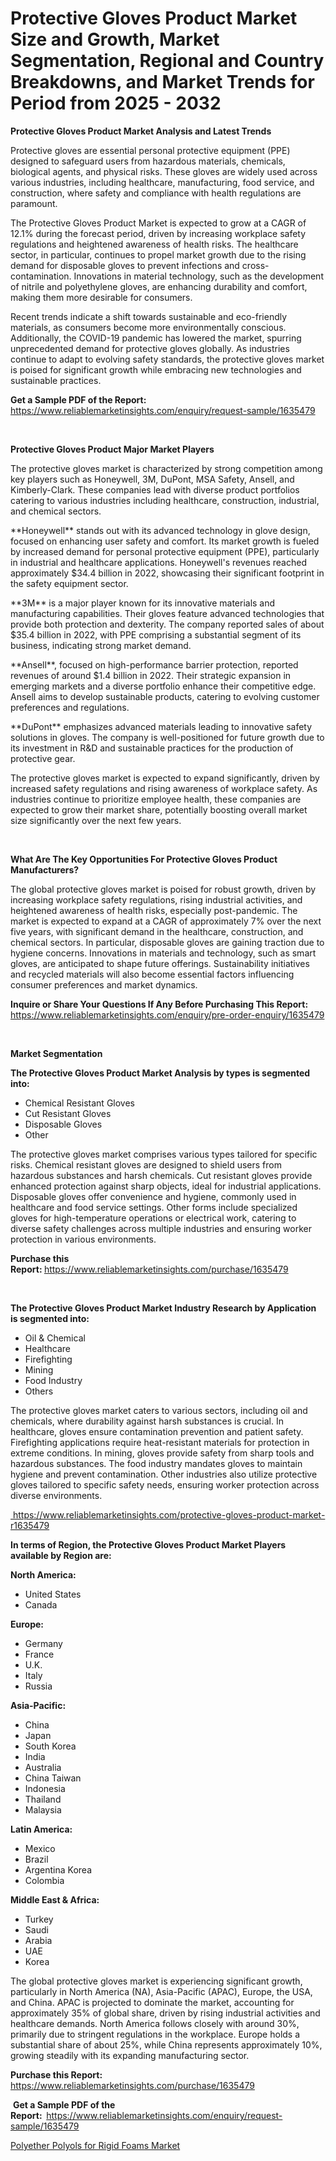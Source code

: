 <p><h1>Protective Gloves Product Market Size and Growth, Market Segmentation, Regional and Country Breakdowns, and Market Trends for Period from 2025 -  2032</h1></p><p><strong>Protective Gloves Product Market Analysis and Latest Trends</strong></p>
<p><p>Protective gloves are essential personal protective equipment (PPE) designed to safeguard users from hazardous materials, chemicals, biological agents, and physical risks. These gloves are widely used across various industries, including healthcare, manufacturing, food service, and construction, where safety and compliance with health regulations are paramount.</p><p>The Protective Gloves Product Market is expected to grow at a CAGR of 12.1% during the forecast period, driven by increasing workplace safety regulations and heightened awareness of health risks. The healthcare sector, in particular, continues to propel market growth due to the rising demand for disposable gloves to prevent infections and cross-contamination. Innovations in material technology, such as the development of nitrile and polyethylene gloves, are enhancing durability and comfort, making them more desirable for consumers.</p><p>Recent trends indicate a shift towards sustainable and eco-friendly materials, as consumers become more environmentally conscious. Additionally, the COVID-19 pandemic has lowered the market, spurring unprecedented demand for protective gloves globally. As industries continue to adapt to evolving safety standards, the protective gloves market is poised for significant growth while embracing new technologies and sustainable practices.</p></p>
<p><strong>Get a Sample PDF of the Report:&nbsp;</strong> <a href="https://www.reliablemarketinsights.com/enquiry/request-sample/1635479?utm_campaign=3015&utm_medium=2&utm_source=Github&utm_content=ia&utm_term=23032025&utm_id=protective-gloves-product">https://www.reliablemarketinsights.com/enquiry/request-sample/1635479</a></p>
<p>&nbsp;</p>
<p><strong>Protective Gloves Product Major Market Players</strong></p>
<p><p>The protective gloves market is characterized by strong competition among key players such as Honeywell, 3M, DuPont, MSA Safety, Ansell, and Kimberly-Clark. These companies lead with diverse product portfolios catering to various industries including healthcare, construction, industrial, and chemical sectors.</p><p>**Honeywell** stands out with its advanced technology in glove design, focused on enhancing user safety and comfort. Its market growth is fueled by increased demand for personal protective equipment (PPE), particularly in industrial and healthcare applications. Honeywell's revenues reached approximately $34.4 billion in 2022, showcasing their significant footprint in the safety equipment sector.</p><p>**3M** is a major player known for its innovative materials and manufacturing capabilities. Their gloves feature advanced technologies that provide both protection and dexterity. The company reported sales of about $35.4 billion in 2022, with PPE comprising a substantial segment of its business, indicating strong market demand.</p><p>**Ansell**, focused on high-performance barrier protection, reported revenues of around $1.4 billion in 2022. Their strategic expansion in emerging markets and a diverse portfolio enhance their competitive edge. Ansell aims to develop sustainable products, catering to evolving customer preferences and regulations.</p><p>**DuPont** emphasizes advanced materials leading to innovative safety solutions in gloves. The company is well-positioned for future growth due to its investment in R&D and sustainable practices for the production of protective gear.</p><p>The protective gloves market is expected to expand significantly, driven by increased safety regulations and rising awareness of workplace safety. As industries continue to prioritize employee health, these companies are expected to grow their market share, potentially boosting overall market size significantly over the next few years.</p></p>
<p>&nbsp;</p>
<p><strong>What Are The Key Opportunities For Protective Gloves Product Manufacturers?</strong></p>
<p><p>The global protective gloves market is poised for robust growth, driven by increasing workplace safety regulations, rising industrial activities, and heightened awareness of health risks, especially post-pandemic. The market is expected to expand at a CAGR of approximately 7% over the next five years, with significant demand in the healthcare, construction, and chemical sectors. In particular, disposable gloves are gaining traction due to hygiene concerns. Innovations in materials and technology, such as smart gloves, are anticipated to shape future offerings. Sustainability initiatives and recycled materials will also become essential factors influencing consumer preferences and market dynamics.</p></p>
<p><strong>Inquire or Share Your Questions If Any Before Purchasing This Report:</strong> <a href="https://www.reliablemarketinsights.com/enquiry/pre-order-enquiry/1635479?utm_campaign=3015&utm_medium=2&utm_source=Github&utm_content=ia&utm_term=23032025&utm_id=protective-gloves-product">https://www.reliablemarketinsights.com/enquiry/pre-order-enquiry/1635479</a></p>
<p>&nbsp;</p>
<p><strong>Market Segmentation</strong></p>
<p><strong>The Protective Gloves Product Market Analysis by types is segmented into:</strong></p>
<p><ul><li>Chemical Resistant Gloves</li><li>Cut Resistant Gloves</li><li>Disposable Gloves</li><li>Other</li></ul></p>
<p><p>The protective gloves market comprises various types tailored for specific risks. Chemical resistant gloves are designed to shield users from hazardous substances and harsh chemicals. Cut resistant gloves provide enhanced protection against sharp objects, ideal for industrial applications. Disposable gloves offer convenience and hygiene, commonly used in healthcare and food service settings. Other forms include specialized gloves for high-temperature operations or electrical work, catering to diverse safety challenges across multiple industries and ensuring worker protection in various environments.</p></p>
<p><strong>Purchase this Report:&nbsp;</strong><a href="https://www.reliablemarketinsights.com/purchase/1635479?utm_campaign=3015&utm_medium=2&utm_source=Github&utm_content=ia&utm_term=23032025&utm_id=protective-gloves-product">https://www.reliablemarketinsights.com/purchase/1635479</a></p>
<p>&nbsp;</p>
<p><strong>The Protective Gloves Product Market Industry Research by Application is segmented into:</strong></p>
<p><ul><li>Oil & Chemical</li><li>Healthcare</li><li>Firefighting</li><li>Mining</li><li>Food Industry</li><li>Others</li></ul></p>
<p><p>The protective gloves market caters to various sectors, including oil and chemicals, where durability against harsh substances is crucial. In healthcare, gloves ensure contamination prevention and patient safety. Firefighting applications require heat-resistant materials for protection in extreme conditions. In mining, gloves provide safety from sharp tools and hazardous substances. The food industry mandates gloves to maintain hygiene and prevent contamination. Other industries also utilize protective gloves tailored to specific safety needs, ensuring worker protection across diverse environments.</p></p>
<p><a href="https://www.reliablemarketinsights.com/protective-gloves-product-market-r1635479?utm_campaign=3015&utm_medium=2&utm_source=Github&utm_content=ia&utm_term=23032025&utm_id=protective-gloves-product">&nbsp;https://www.reliablemarketinsights.com/protective-gloves-product-market-r1635479</a></p>
<p><strong>In terms of Region, the Protective Gloves Product Market Players available by Region are:</strong></p>
<p>
    <p> <strong> North America: </strong>
        <ul>
            <li>United States</li>
            <li>Canada</li>
        </ul>
        </p> 
    <p> <strong> Europe: </strong>
        <ul>
            <li>Germany</li>
            <li>France</li>
            <li>U.K.</li>
            <li>Italy</li>
            <li>Russia</li>
        </ul>
        </p> 
    <p> <strong> Asia-Pacific: </strong>
        <ul>
            <li>China</li>
            <li>Japan</li>
            <li>South Korea</li>
            <li>India</li>
            <li>Australia</li>
            <li>China Taiwan</li>
            <li>Indonesia</li>
            <li>Thailand</li>
            <li>Malaysia</li>
        </ul>
        </p> 
    <p> <strong> Latin America: </strong>
        <ul>
            <li>Mexico</li>
            <li>Brazil</li>
            <li>Argentina Korea</li>
            <li>Colombia</li>
        </ul>
        </p> 
    <p> <strong> Middle East & Africa: </strong>
        <ul>
            <li>Turkey</li>
            <li>Saudi</li>
            <li>Arabia</li>
            <li>UAE</li>
            <li>Korea</li>
        </ul>
    </p>
    </p>
<p><p>The global protective gloves market is experiencing significant growth, particularly in North America (NA), Asia-Pacific (APAC), Europe, the USA, and China. APAC is projected to dominate the market, accounting for approximately 35% of global share, driven by rising industrial activities and healthcare demands. North America follows closely with around 30%, primarily due to stringent regulations in the workplace. Europe holds a substantial share of about 25%, while China represents approximately 10%, growing steadily with its expanding manufacturing sector.</p></p>
<p><strong>Purchase this Report: </strong><a href="https://www.reliablemarketinsights.com/purchase/1635479?utm_campaign=3015&utm_medium=2&utm_source=Github&utm_content=ia&utm_term=23032025&utm_id=protective-gloves-product">https://www.reliablemarketinsights.com/purchase/1635479</a></p>
<p>&nbsp;<strong>Get a Sample PDF of the Report:&nbsp;&nbsp;</strong><a href="https://www.reliablemarketinsights.com/enquiry/request-sample/1635479?utm_campaign=3015&utm_medium=2&utm_source=Github&utm_content=ia&utm_term=23032025&utm_id=protective-gloves-product">https://www.reliablemarketinsights.com/enquiry/request-sample/1635479</a></p>
<p><strong></strong></p>
<p><p><a href="https://github.com/voigttyagi/Market-Research-Report-List-1/blob/main/polyether-polyols-for-rigid-foams-market.md?utm_campaign=3015&utm_medium=2&utm_source=Github&utm_content=ia&utm_term=23032025&utm_id=protective-gloves-product">Polyether Polyols for Rigid Foams Market</a></p></p>